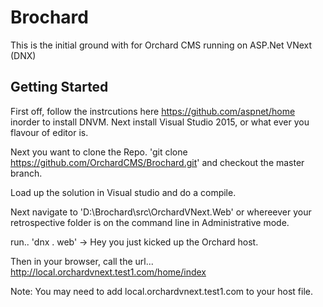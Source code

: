 Brochard
========

This is the initial ground with for Orchard CMS running on ASP.Net VNext (DNX)

Getting Started
---------------

First off, follow the instrcutions here https://github.com/aspnet/home inorder to install DNVM. Next install Visual Studio 2015, or what ever you flavour of editor is.

Next you want to clone the Repo. 'git clone https://github.com/OrchardCMS/Brochard.git' and checkout the master branch.

Load up the solution in Visual studio and do a compile.

Next navigate to 'D:\Brochard\src\OrchardVNext.Web' or whereever your retrospective folder is on the command line in Administrative mode.

run.. 'dnx . web' -> Hey you just kicked up the Orchard host.

Then in your browser, call the url... http://local.orchardvnext.test1.com/home/index

Note: 
You may need to add local.orchardvnext.test1.com to your host file.
